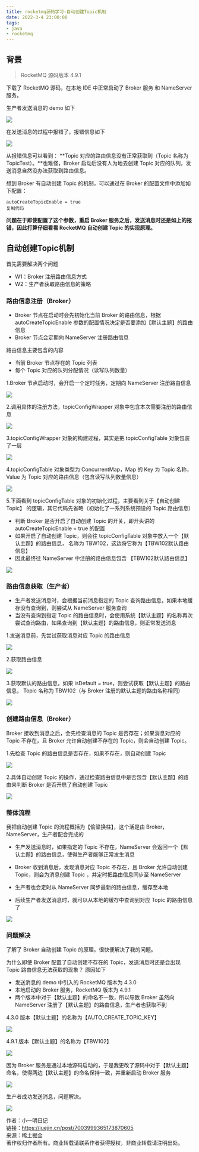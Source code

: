 ```yaml
---
title: rocketmq源码学习-自动创建Topic机制
date: 2022-3-4 23:00:00
tags:
- java
- rocketmq
---
```


## 背景

> RocketMQ 源码版本 4.9.1

下载了 RocketMQ 源码，在本地 IDE 中正常启动了 Broker 服务 和 NameServer 服务。

生产者发送消息的 demo 如下

![](https://p3-juejin.byteimg.com/tos-cn-i-k3u1fbpfcp/a7ace23b03994001b174efa421f3ce2e~tplv-k3u1fbpfcp-watermark.awebp)

在发送消息的过程中报错了，报错信息如下

![](https://p3-juejin.byteimg.com/tos-cn-i-k3u1fbpfcp/4b9f065760514782a6263976deceaf86~tplv-k3u1fbpfcp-watermark.awebp)

从报错信息可以看到： **Topic 对应的路由信息没有正常获取到（Topic 名称为 TopicTest）。**也难怪，Broker 启动后没有人为地去创建 Topic 对应的队列，发送消息自然没办法获取到路由信息。

想到 Broker 有自动创建 Topic 的机制，可以通过在 Broker 的配置文件中添加如下配置：

```
autoCreateTopicEnable = true
复制代码
```

**问题在于即使配置了这个参数，重启 Broker 服务之后，发送消息时还是如上的报错，因此打算仔细看看 RocketMQ 自动创建 Topic 的实现原理。**

## 自动创建Topic机制

首先需要解决两个问题

- W1：Broker 注册路由信息方式
- W2：生产者获取路由信息的策略

### 路由信息注册（Broker）

- Broker 节点在启动时会先初始化当前 Broker 的路由信息，根据 autoCreateTopicEnable 参数的配置情况决定是否要添加【默认主题】的路由信息
- Broker 节点会定期向 NameServer 注册路由信息

路由信息主要包含的内容

- 当前 Broker 节点存在的 Topic 列表
- 每个 Topic 对应的队列分配情况（读写队列数量）

1.Broker 节点启动时，会开启一个定时任务，定期向 NameServer 注册路由信息

![](https://p3-juejin.byteimg.com/tos-cn-i-k3u1fbpfcp/2a609e1d18164d9b9f88b66d61d819d7~tplv-k3u1fbpfcp-watermark.awebp)

2.调用具体的注册方法，topicConfigWrapper 对象中包含本次需要注册的路由信息

![](https://p3-juejin.byteimg.com/tos-cn-i-k3u1fbpfcp/fd2b0c18675c43efa29668d85fae4be1~tplv-k3u1fbpfcp-watermark.awebp)

3.topicConfigWrapper 对象的构建过程，其实是把 topicConfigTable 对象包装了一层

![](https://p3-juejin.byteimg.com/tos-cn-i-k3u1fbpfcp/5d9e7a2f85c449f7b6b9d53d841506a9~tplv-k3u1fbpfcp-watermark.awebp)

4.topicConfigTable 对象类型为 ConcurrentMap，Map 的 Key 为 Topic 名称，Value 为 Topic 对应的路由信息（包含读写队列数量信息）

![](https://p3-juejin.byteimg.com/tos-cn-i-k3u1fbpfcp/df6f32d1022445afb6b48c1ca6c57af5~tplv-k3u1fbpfcp-watermark.awebp)

5.下面看到 topicConfigTable 对象的初始化过程，主要看到关于【自动创建 Topic】 的逻辑，其它代码先省略（初始化了一系列系统预设的 Topic 路由信息）

- 判断 Broker 是否开启了自动创建 Topic 的开关，即开头讲的 autoCreateTopicEnable = true 的配置
- 如果开启了自动创建 Topic，则会往 topicConfigTable 对象中放入一个【默认主题】的路由信息， 名称为 TBW102，这边将它称为【TBW102默认路由信息】
- 因此最终往 NameServer 中注册的路由信息包含 【TBW102默认路由信息】

![](https://p3-juejin.byteimg.com/tos-cn-i-k3u1fbpfcp/6406d5c3d43c42a8bb33027316093734~tplv-k3u1fbpfcp-watermark.awebp)

### 路由信息获取（生产者）

- 生产者发送消息时，会根据当前消息指定的 Topic 查询路由信息，如果本地缓存没有查询到，则尝试从 NameServer 服务查询
- 当没有查询到指定 Topic 的路由信息时，会使用系统【默认主题】的名称再次尝试查询路由，如果查询到【默认主题】的路由信息，则正常发送消息

1.发送消息前，先尝试获取消息对应 Topic 的路由信息

![](https://p3-juejin.byteimg.com/tos-cn-i-k3u1fbpfcp/04269b70983f4e0a8f7972c897e24a03~tplv-k3u1fbpfcp-watermark.awebp)

2.获取路由信息

![](https://p3-juejin.byteimg.com/tos-cn-i-k3u1fbpfcp/3d0ae36051964032abbf758058515d91~tplv-k3u1fbpfcp-watermark.awebp)

3.获取默认的路由信息，如果 isDefault = true，则尝试获取【默认主题】的路由信息， Topic 名称为 TBW102（与 Broker 注册的默认主题的路由名称相同）

![](https://p3-juejin.byteimg.com/tos-cn-i-k3u1fbpfcp/3c9af01c06334f91a6c3a12734043cff~tplv-k3u1fbpfcp-watermark.awebp)

### 创建路由信息（Broker）

Broker 接收到消息之后，会先检查消息的 Topic 是否存在；如果消息对应的 Topic 不存在，且 Broker 允许自动创建不存在的 Topic，则会自动创建 Topic。

1.先检查 Topic 的路由信息是否存在，如果不存在，则自动创建 Topic

![](https://p3-juejin.byteimg.com/tos-cn-i-k3u1fbpfcp/d4e76b8c8a044eb9a3f4b97ae438c161~tplv-k3u1fbpfcp-watermark.awebp)

2.具体自动创建 Topic 的操作，通过检查路由信息中是否包含【默认主题】的路由来判断 Broker 是否开启了自动创建 Topic

![](https://p3-juejin.byteimg.com/tos-cn-i-k3u1fbpfcp/3fead0ab7a124c99bfad7416f37176cd~tplv-k3u1fbpfcp-watermark.awebp)

### 整体流程

我把自动创建 Topic 的流程概括为【偷梁换柱】，这个活是由 Broker，NameServer，生产者配合完成的

- 生产发送消息时，如果指定的 Topic 不存在，NameServer 会返回一个【默认主题】的路由信息，使得生产者能够正常发生消息

- Broker 收到消息后，发现消息对应 Topic 不存在，且 Broker 允许自动创建 Topic，则会为消息创建 Topic ，并定时把路由信息同步至 NameServer

- 生产者也会定时从 NameServer 同步最新的路由信息，缓存至本地

- 后续生产者发送消息时，就可以从本地的缓存中查询到对应 Topic 的路由信息了

![](https://p3-juejin.byteimg.com/tos-cn-i-k3u1fbpfcp/972fc826c5be423ba86381c79e89cbb0~tplv-k3u1fbpfcp-watermark.awebp)

### 问题解决

了解了 Broker 自动创建 Topic 的原理，很快便解决了我的问题。

为什么即使 Broker 配置了自动创建不存在的 Topic，发送消息时还是会出现 Topic 路由信息无法获取的现象？ 原因如下

- 发送消息的 demo 中引入的 RocketMQ 版本为 4.3.0
- 本地启动的 Broker 服务，RocketMQ 版本为 4.9.1
- 两个版本中对于【默认主题】的命名不一致，所以导致 Broker 虽然向 NameServer 注册了【默认主题】的路由信息，生产者也获取不到

4.3.0 版本【默认主题】的名称为【AUTO_CREATE_TOPIC_KEY】

![](https://p3-juejin.byteimg.com/tos-cn-i-k3u1fbpfcp/c25657f87aee41eaac8ef795b69d7bc5~tplv-k3u1fbpfcp-watermark.awebp)

4.9.1 版本【默认主题】的名称为【TBW102】

![](https://p3-juejin.byteimg.com/tos-cn-i-k3u1fbpfcp/99ab4babe07846529a029e0f2ed1c4b2~tplv-k3u1fbpfcp-watermark.awebp)

因为 Broker 服务是通过本地源码启动的，于是我更改了源码中对于【默认主题】命名，使得两边【默认主题】的命名保持一致，并重新启动 Broker 服务

![](https://p3-juejin.byteimg.com/tos-cn-i-k3u1fbpfcp/8da8f06ddf284299acedb25f0542cbce~tplv-k3u1fbpfcp-watermark.awebp)

生产者成功发送消息，问题解决。

![](https://p3-juejin.byteimg.com/tos-cn-i-k3u1fbpfcp/f6e99856b3e34fb28ffb25bf8617017a~tplv-k3u1fbpfcp-watermark.awebp)

作者：小一明日记  
链接：https://juejin.cn/post/7003999365173870605  
来源：稀土掘金  
著作权归作者所有。商业转载请联系作者获得授权，非商业转载请注明出处。


